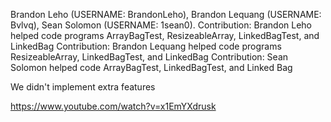 Brandon Leho (USERNAME: BrandonLeho), Brandon Lequang (USERNAME: Bvlvq), Sean Solomon (USERNAME: 1sean0).
Contribution: Brandon Leho helped code programs ArrayBagTest, ResizeableArray, LinkedBagTest, and LinkedBag
Contribution: Brandon Lequang helped code programs ResizeableArray, LinkedBagTest, and LinkedBag
Contribution: Sean Solomon helped code ArrayBagTest, LinkedBagTest, and Linked Bag

We didn't implement extra features

https://www.youtube.com/watch?v=x1EmYXdrusk
